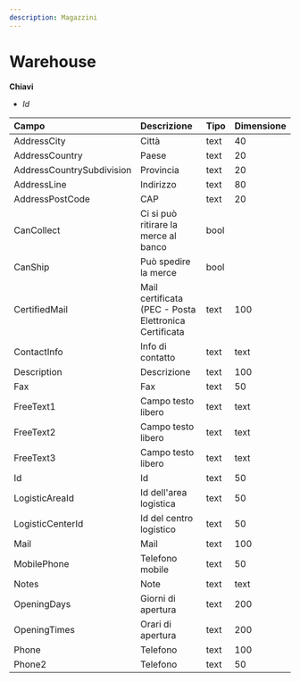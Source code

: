```yaml
---
description: Magazzini
---
```


# Warehouse

**Chiavi**

* _Id_

| Campo | Descrizione | Tipo | Dimensione |
| :--- | :--- | :--- | :--- |
| AddressCity | Città | text | 40 |
| AddressCountry | Paese | text | 20 |
| AddressCountrySubdivision | Provincia | text | 20 |
| AddressLine | Indirizzo | text | 80 |
| AddressPostCode | CAP | text | 20 |
| CanCollect | Ci si può ritirare la merce al banco | bool |  |
| CanShip | Può spedire la merce | bool |  |
| CertifiedMail | Mail certificata \(PEC - Posta Elettronica Certificata | text | 100 |
| ContactInfo | Info di contatto | text | text |
| Description | Descrizione | text | 100 |
| Fax | Fax | text | 50 |
| FreeText1 | Campo testo libero | text | text |
| FreeText2 | Campo testo libero | text | text |
| FreeText3 | Campo testo libero | text | text |
| Id | Id | text | 50 |
| LogisticAreaId | Id dell'area logistica | text | 50 |
| LogisticCenterId | Id del centro logistico | text | 50 |
| Mail | Mail | text | 100 |
| MobilePhone | Telefono mobile | text | 50 |
| Notes | Note | text | text |
| OpeningDays | Giorni di apertura | text | 200 |
| OpeningTimes | Orari di apertura | text | 200 |
| Phone | Telefono | text | 100 |
| Phone2 | Telefono | text | 50 |

